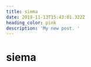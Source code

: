 ```yaml
---
title: siema
date: 2019-11-13T15:43:01.322Z
heading_color: pink
description: 'My new post. '
---
```

# siema